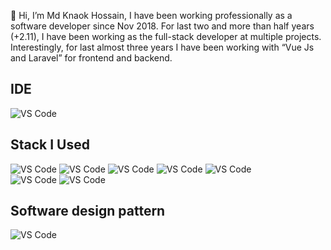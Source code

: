 👋 Hi, I’m Md Knaok Hossain, I have been working professionally as a software developer since Nov 2018. For last two and more than half years (+2.11), I have been working as the full-stack developer at multiple projects. Interestingly, for last almost three years I have been working with “Vue Js and Laravel” for frontend and backend. 

## IDE 
![VS Code](https://img.shields.io/badge/-VSCode-%23007ACC?style=flat-square&logo=visual-studio-code)

## Stack I Used
![VS Code](https://img.shields.io/badge/Vue%20Js-Javascript-green)
![VS Code](https://img.shields.io/badge/NUXT%20JS-%20-brightgreen)
![VS Code](https://img.shields.io/badge/REST%20API-%20-brightgreen)
![VS Code](https://img.shields.io/badge/Swagger-%20-brightgreen)
![VS Code](https://img.shields.io/badge/Laravel-Php-green)<br />
![VS Code](https://img.shields.io/badge/ES6-%20-green)
![VS Code](https://img.shields.io/badge/Livewire-%20-brightgreen)

## Software design pattern
![VS Code](https://img.shields.io/badge/SOLID-%20-brightgreen)




<!---
kanok-bs/kanok-bs is a ✨ special ✨ repository because its `README.md` (this file) appears on your GitHub profile.
You can click the Preview link to take a look at your changes.
--->
